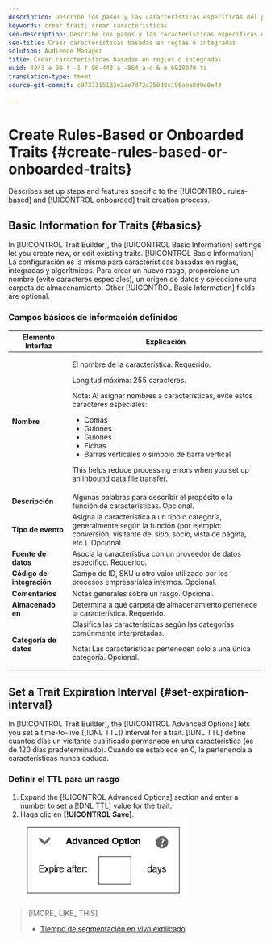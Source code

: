 ```yaml
---
description: Describe los pasos y las características específicas del proceso de creación de rasgos basados en reglas e integradas.
keywords: crear trait; crear características
seo-description: Describe los pasos y las características específicas del proceso de creación de rasgos basados en reglas e integradas.
seo-title: Crear características basadas en reglas o integradas
solution: Audience Manager
title: Crear características basadas en reglas o integradas
uuid: 4243 e 09 f -1 f 96-443 a -864 a-d 6 e 6918079 fa
translation-type: tm+mt
source-git-commit: c9737315132e2ae7d72c250d8c196abe8d9e0e43

---
```



# Create Rules-Based or Onboarded Traits {#create-rules-based-or-onboarded-traits}

Describes set up steps and features specific to the [!UICONTROL rules-based] and [!UICONTROL onboarded] trait creation process.

<!-- c_tb_rules_traits.xml -->

## Basic Information for Traits {#basics}

In [!UICONTROL Trait Builder], the [!UICONTROL Basic Information] settings let you create new, or edit existing traits. [!UICONTROL Basic Information] La configuración es la misma para características basadas en reglas, integradas y algorítmicos. Para crear un nuevo rasgo, proporcione un nombre (evite caracteres especiales), un origen de datos y seleccione una carpeta de almacenamiento. Other [!UICONTROL Basic Information] fields are optional.

<!-- c_tb_basics.xml -->

### Campos básicos de información definidos

<table id="table_42AEC7A5B22346C5BB996D2D36C56229"> 
 <thead> 
  <tr> 
   <th colname="col1" class="entry"> Elemento Interfaz </th> 
   <th colname="col2" class="entry"> Explicación </th> 
  </tr> 
 </thead>
 <tbody> 
  <tr> 
   <td colname="col1"> <b><span class="uicontrol"> Nombre</span></b> </td> 
   <td colname="col2"> <p>El nombre de la característica. Requerido. </p> <p>Longitud máxima: 255 caracteres. </p> <p> <p>Nota: Al asignar nombres a características, evite estos caracteres especiales: 
      <ul id="ul_AB38A333F21A4AA9B5656CBA69BA65E3"> 
       <li id="li_0E5033B540BC41E799075845388E85A7">Comas </li> 
       <li id="li_B1A6C3E3FB98473A91E4675EE09460F0">Guiones </li> 
       <li id="li_579302FE34B64FE0AE3C751012839229">Guiones </li> 
       <li id="li_44890F738CC64E449CC2545D701ECBC7">Fichas </li> 
       <li id="li_C203837501A94342923C99A7DAD1ED61">Barras verticales o símbolo de barra vertical </li> 
      </ul> </p> </p> <p>This helps reduce processing errors when you set up an <a href="../../integration/sending-audience-data/batch-data-transfer-explained/inbound-file-contents.md"> inbound data file transfer</a>. </p> </td> 
  </tr> 
  <tr> 
   <td colname="col1"> <b><span class="uicontrol"> Descripción</span></b> </td> 
   <td colname="col2"> Algunas palabras para describir el propósito o la función de características. Opcional. </td> 
  </tr> 
  <tr> 
   <td colname="col1"> <b><span class="uicontrol"> Tipo de evento</span></b> </td> 
   <td colname="col2"> Asigna la característica a un tipo o categoría, generalmente según la función (por ejemplo: conversión, visitante del sitio, socio, vista de página, etc.). Opcional. </td> 
  </tr> 
  <tr> 
   <td colname="col1"> <b><span class="uicontrol"> Fuente de datos</span></b> </td> 
   <td colname="col2"> Asocia la característica con un proveedor de datos específico. Requerido. </td> 
  </tr> 
  <tr> 
   <td colname="col1"> <b><span class="uicontrol"> Código de integración</span></b> </td> 
   <td colname="col2"> Campo de ID, SKU u otro valor utilizado por los procesos empresariales internos. Opcional. </td> 
  </tr> 
  <tr> 
   <td colname="col1"> <b><span class="uicontrol"> Comentarios</span></b> </td> 
   <td colname="col2"> Notas generales sobre un rasgo. Opcional. </td> 
  </tr> 
  <tr> 
   <td colname="col1"> <b><span class="uicontrol"> Almacenado en</span></b> </td> 
   <td colname="col2"> Determina a qué carpeta de almacenamiento pertenece la característica. Requerido. </td> 
  </tr> 
  <tr> 
   <td colname="col1"> <b><span class="uicontrol"> Categoría de datos</span></b> </td> 
   <td colname="col2"> Clasifica las características según las categorías comúnmente interpretadas. <p>Nota: Las características pertenecen solo a una única categoría. Opcional. </p> </td> 
  </tr> 
 </tbody> 
</table>

## Set a Trait Expiration Interval {#set-expiration-interval}

In [!UICONTROL Trait Builder], the [!UICONTROL Advanced Options] lets you set a time-to-live ([!DNL TTL]) interval for a trait. [!DNL TTL] define cuántos días un visitante cualificado permanece en una característica (es de 120 días predeterminado). Cuando se establece en 0, la pertenencia a características nunca caduca.

<!-- t_tb_ttl.xml -->

### Definir el TTL para un rasgo

1. Expand the [!UICONTROL Advanced Options] section and enter a number to set a [!DNL TTL] value for the trait.
1. Haga clic en **[!UICONTROL Save]**.
   ![](assets/TTL.png)

>[!MORE_ LIKE_ THIS]
>
>* [Tiempo de segmentación en vivo explicado](../../features/traits/segment-ttl-explained.md)

